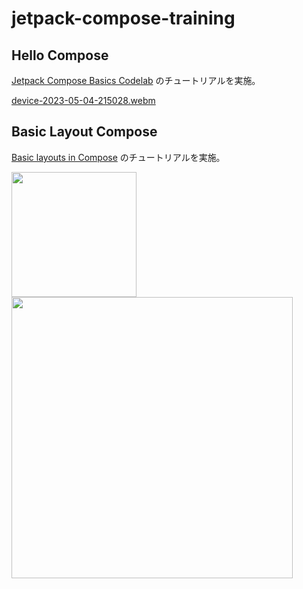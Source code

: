 # jetpack-compose-training

## Hello Compose

[Jetpack Compose Basics Codelab](https://github.com/googlecodelabs/android-compose-codelabs/tree/main/BasicsCodelab) のチュートリアルを実施。  

[device-2023-05-04-215028.webm](https://user-images.githubusercontent.com/4818667/236212524-1a91ef51-e6ce-4d87-97ed-c849a80ebc98.webm)

## Basic Layout Compose

[Basic layouts in Compose](https://developer.android.com/codelabs/jetpack-compose-layouts#0) のチュートリアルを実施。

<img src="https://developer.android.com/static/codelabs/jetpack-compose-layouts/img/layouts1_1440.png" width = "200px"> <img src="https://developer.android.com/static/codelabs/jetpack-compose-layouts/img/layouts2_1440.png" width = "450px">


